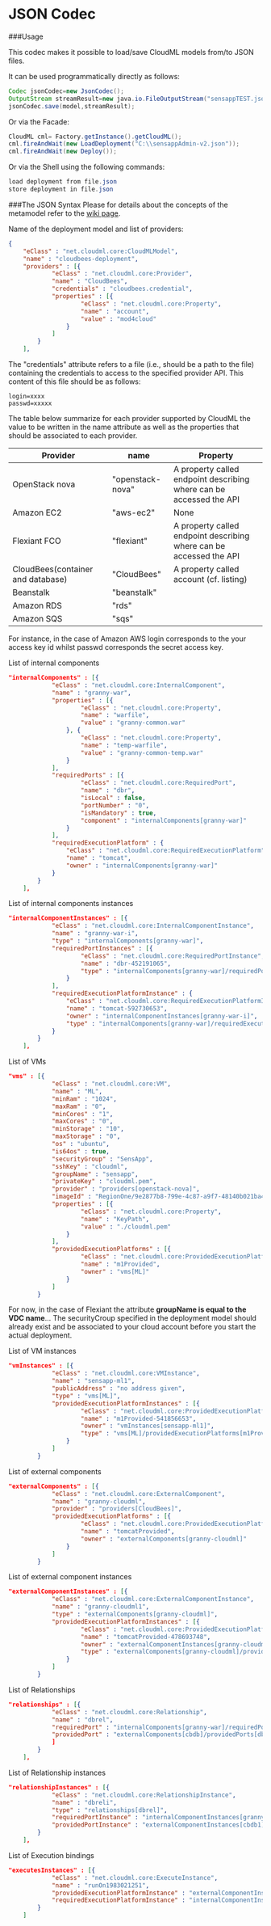 JSON Codec
==========

###Usage

This codec makes it possible to load/save CloudML models from/to JSON files.

It can be used programmatically directly as follows:
```java
Codec jsonCodec=new JsonCodec();
OutputStream streamResult=new java.io.FileOutputStream("sensappTEST.json");
jsonCodec.save(model,streamResult);
```

Or via the Facade:
```java
CloudML cml= Factory.getInstance().getCloudML();
cml.fireAndWait(new LoadDeployment("C:\\sensappAdmin-v2.json"));
cml.fireAndWait(new Deploy());
```

Or via the Shell using the following commands:
```java
load deployment from file.json
store deployment in file.json
```


###The JSON Syntax
Please for details about the concepts of the metamodel refer to the [wiki page](https://github.com/SINTEF-9012/cloudml/wiki).

Name of the deployment model and list of providers:
```json
{
	"eClass" : "net.cloudml.core:CloudMLModel",
	"name" : "cloudbees-deployment",
	"providers" : [{
			"eClass" : "net.cloudml.core:Provider",
			"name" : "CloudBees",
			"credentials" : "cloudbees.credential",
			"properties" : [{
					"eClass" : "net.cloudml.core:Property",
					"name" : "account",
					"value" : "mod4cloud"
				}
			]
		}
	],
```

The "credentials" attribute refers to a file (i.e., should be a path to the file) containing the credentials to access to the specified provider API. This content of this file should be as follows:
```
login=xxxx
passwd=xxxxx
```

The table below summarize for each provider supported by CloudML the value to be written in the name attribute as well as  the properties that should be associated to each provider.

| Provider | name | Property |
| -------- | ---- | -------- |
| OpenStack nova | "openstack-nova" | A property called endpoint describing where can be accessed the API|
| Amazon EC2| "aws-ec2" | None                                                                           |
| Flexiant FCO | "flexiant" |  A property called endpoint describing where can be accessed the API       |
| CloudBees(container and database) | "CloudBees" | A property called account  (cf. listing)           |
| Beanstalk | "beanstalk" |                                                                                       |
| Amazon RDS | "rds" |                                                                                       |
| Amazon SQS | "sqs" |                                                                                       |

For instance, in the case of Amazon AWS login corresponds to the your access key id whilst passwd corresponds the secret access key.

List of internal components
```json
"internalComponents" : [{
			"eClass" : "net.cloudml.core:InternalComponent",
			"name" : "granny-war",
			"properties" : [{
					"eClass" : "net.cloudml.core:Property",
					"name" : "warfile",
					"value" : "granny-common.war"
				}, {
					"eClass" : "net.cloudml.core:Property",
					"name" : "temp-warfile",
					"value" : "granny-common-temp.war"
				}
			],
			"requiredPorts" : [{
					"eClass" : "net.cloudml.core:RequiredPort",
					"name" : "dbr",
					"isLocal" : false,
					"portNumber" : "0",
					"isMandatory" : true,
					"component" : "internalComponents[granny-war]"
				}
			],
			"requiredExecutionPlatform" : {
				"eClass" : "net.cloudml.core:RequiredExecutionPlatform",
				"name" : "tomcat",
				"owner" : "internalComponents[granny-war]"
			}
		}
	],
```

List of internal components instances
```json
"internalComponentInstances" : [{
			"eClass" : "net.cloudml.core:InternalComponentInstance",
			"name" : "granny-war-i",
			"type" : "internalComponents[granny-war]",
			"requiredPortInstances" : [{
					"eClass" : "net.cloudml.core:RequiredPortInstance",
					"name" : "dbr-452191065",
					"type" : "internalComponents[granny-war]/requiredPorts[dbr]"
				}
			],
			"requiredExecutionPlatformInstance" : {
				"eClass" : "net.cloudml.core:RequiredExecutionPlatformInstance",
				"name" : "tomcat-592730653",
				"owner" : "internalComponentInstances[granny-war-i]",
				"type" : "internalComponents[granny-war]/requiredExecutionPlatform[tomcat]"
			}
		}
	],
```

List of VMs
```json
"vms" : [{
			"eClass" : "net.cloudml.core:VM",
			"name" : "ML",
			"minRam" : "1024",
			"maxRam" : "0",
			"minCores" : "1",
			"maxCores" : "0",
			"minStorage" : "10",
			"maxStorage" : "0",
			"os" : "ubuntu",
			"is64os" : true,
			"securityGroup" : "SensApp",
			"sshKey" : "cloudml",
			"groupName" : "sensapp",
			"privateKey" : "cloudml.pem",
			"provider" : "providers[openstack-nova]",
			"imageId" : "RegionOne/9e2877b8-799e-4c87-a9f7-48140b021ba4",
			"properties" : [{
					"eClass" : "net.cloudml.core:Property",
					"name" : "KeyPath",
					"value" : "./cloudml.pem"
				}
			],
			"providedExecutionPlatforms" : [{
					"eClass" : "net.cloudml.core:ProvidedExecutionPlatform",
					"name" : "m1Provided",
					"owner" : "vms[ML]"
				}
			]
		}
```
For now, in the case of Flexiant the attribute **groupName is equal to the VDC name**...
The securityCroup specified in the deployment model should already exist and be associated to your cloud account before you start the actual deployment.

		
List of VM instances
```json
"vmInstances" : [{
			"eClass" : "net.cloudml.core:VMInstance",
			"name" : "sensapp-ml1",
			"publicAddress" : "no address given",
			"type" : "vms[ML]",
			"providedExecutionPlatformInstances" : [{
					"eClass" : "net.cloudml.core:ProvidedExecutionPlatformInstance",
					"name" : "m1Provided-541856653",
					"owner" : "vmInstances[sensapp-ml1]",
					"type" : "vms[ML]/providedExecutionPlatforms[m1Provided]"
				}
			]
		}
```

List of external components
```json
"externalComponents" : [{
			"eClass" : "net.cloudml.core:ExternalComponent",
			"name" : "granny-cloudml",
			"provider" : "providers[CloudBees]",
			"providedExecutionPlatforms" : [{
					"eClass" : "net.cloudml.core:ProvidedExecutionPlatform",
					"name" : "tomcatProvided",
					"owner" : "externalComponents[granny-cloudml]"
				}
			]
		}
```

List of external component instances
```json
"externalComponentInstances" : [{
			"eClass" : "net.cloudml.core:ExternalComponentInstance",
			"name" : "granny-cloudml1",
			"type" : "externalComponents[granny-cloudml]",
			"providedExecutionPlatformInstances" : [{
					"eClass" : "net.cloudml.core:ProvidedExecutionPlatformInstance",
					"name" : "tomcatProvided-478693748",
					"owner" : "externalComponentInstances[granny-cloudml1]",
					"type" : "externalComponents[granny-cloudml]/providedExecutionPlatforms[tomcatProvided]"
				}
			]
		}
```

List of Relationships
```json
"relationships" : [{
			"eClass" : "net.cloudml.core:Relationship",
			"name" : "dbrel",
			"requiredPort" : "internalComponents[granny-war]/requiredPorts[dbr]",
			"providedPort" : "externalComponents[cbdb]/providedPorts[db]",
			]
		}
	],
```

List of Relationship instances
```json
"relationshipInstances" : [{
			"eClass" : "net.cloudml.core:RelationshipInstance",
			"name" : "dbreli",
			"type" : "relationships[dbrel]",
			"requiredPortInstance" : "internalComponentInstances[granny-war-i]/requiredPortInstances[dbr-452191065]",
			"providedPortInstance" : "externalComponentInstances[cbdb1]/providedPortInstances[db-803038999]"
		}
	],
```

List of Execution bindings
```json
"executesInstances" : [{
			"eClass" : "net.cloudml.core:ExecuteInstance",
			"name" : "runOn1983021251",
			"providedExecutionPlatformInstance" : "externalComponentInstances[granny-cloudml1]/providedExecutionPlatformInstances[tomcatProvided-478693748]",
			"requiredExecutionPlatformInstance" : "internalComponentInstances[granny-war-i]/requiredExecutionPlatformInstances[tomcat-592730653]"
		}
	]
```
